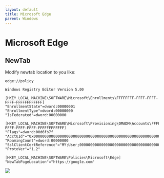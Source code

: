 ```yaml
---
layout: default
title: Microsoft Edge
parent: Windows
---
```


# Microsoft Edge

## NewTab

Modify newtab location to you like:

`edge://policy`

```reg
Windows Registry Editor Version 5.00

[HKEY_LOCAL_MACHINE\SOFTWARE\Microsoft\Enrollments\FFFFFFFF-FFFF-FFFF-FFFF-FFFFFFFFFFFF] 
"EnrollmentState"=dword:00000001 
"EnrollmentType"=dword:00000000 
"IsFederated"=dword:00000000

[HKEY_LOCAL_MACHINE\SOFTWARE\Microsoft\Provisioning\OMADM\Accounts\FFFFFFFF-FFFF-FFFF-FFFF-FFFFFFFFFFFF]
"Flags"=dword:00d6fb7f
"AcctUId"="0x000000000000000000000000000000000000000000000000000000000000000000000000"
"RoamingCount"=dword:00000000
"SslClientCertReference"="MY;User;0000000000000000000000000000000000000000"
"ProtoVer"="1.2"

[HKEY_LOCAL_MACHINE\SOFTWARE\Policies\Microsoft\Edge]
"NewTabPageLocation"="https://google.com"
```

![](https://assets.den.dev/images/postmedia/edge-blank-new-tab/edge-updated-new-tab.png)